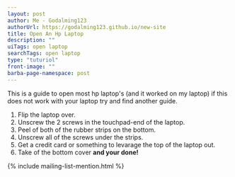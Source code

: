 ```yaml
---
layout: post
author: Me - Godalming123
authorUrl: https://godalming123.github.io/new-site
title: Open An Hp Laptop
description: ""
uiTags: open laptop
searchTags: open laptop
type: "tuturiol"
front-image: ""
barba-page-namespace: post
---
```


This is a guide to open most hp laptop's (and it worked on my laptop) if this does not work with your laptop try and find another guide.




1. Flip the laptop over.
2. Unscrew the 2 screws in the touchpad-end of the laptop.
3. Peel of both of the rubber strips on the bottom.
4. Unscrew all of the screws under the strips.
5. Get a credit card or something to levarage the top of the laptop out.
6. Take of the bottom cover **and your done!**

{% include mailing-list-mention.html %}
